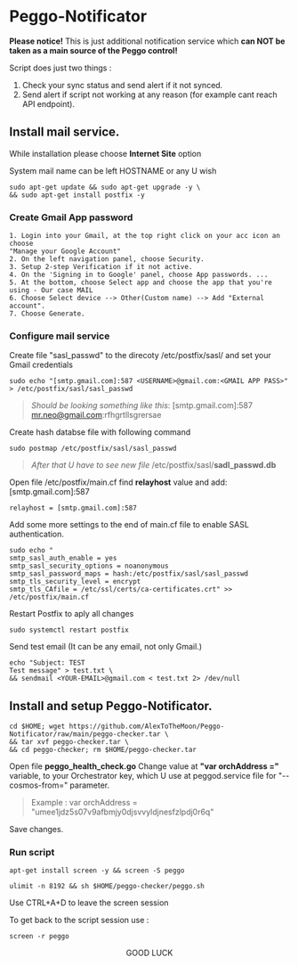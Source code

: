 # Peggo-Notificator
**Please notice!** This is just additional notification service which **can NOT be taken as a main source of the Peggo control!**

Script does just two things : 
1. Check your sync status and send alert if it not synced. 
2. Send alert if script not working at any reason (for example cant reach API endpoint).

## Install mail service.

While installation please choose **Internet Site** option

System mail name can be left HOSTNAME or any U wish
```shell
sudo apt-get update && sudo apt-get upgrade -y \
&& sudo apt-get install postfix -y
```
### Create Gmail App password
```
1. Login into your Gmail, at the top right click on your acc icon an choose
"Manage your Google Account" 
2. On the left navigation panel, choose Security.
3. Setup 2-step Verification if it not active.
4. On the 'Signing in to Google' panel, choose App passwords. ... 
5. At the bottom, choose Select app and choose the app that you're using - Our case MAIL
6. Choose Select device --> Other(Custom name) --> Add "External account".
7. Choose Generate.
```
### Configure mail service
Create file "sasl_passwd" to the direcoty /etc/postfix/sasl/ and set your Gmail credentials
```
sudo echo "[smtp.gmail.com]:587 <USERNAME>@gmail.com:<GMAIL APP PASS>" > /etc/postfix/sasl/sasl_passwd
```

>_Should be looking something like this_:  [smtp.gmail.com]:587 mr.neo@gmail.com:rfhgrtllsgrersae


Create hash databse file with following command
```
sudo postmap /etc/postfix/sasl/sasl_passwd
```

> _After that U have to see new file_ /etc/postfix/sasl/**sadl_passwd.db**


Open file /etc/postfix/main.cf find **relayhost** value and add: [smtp.gmail.com]:587
```
relayhost = [smtp.gmail.com]:587
```
Add some more settings to the end of main.cf file to enable SASL authentication.
```
sudo echo " 
smtp_sasl_auth_enable = yes
smtp_sasl_security_options = noanonymous
smtp_sasl_password_maps = hash:/etc/postfix/sasl/sasl_passwd
smtp_tls_security_level = encrypt
smtp_tls_CAfile = /etc/ssl/certs/ca-certificates.crt" >> /etc/postfix/main.cf
```
Restart Postfix to aply all changes
```
sudo systemctl restart postfix
```
Send test email (It can be any email, not only Gmail.) 
```
echo "Subject: TEST
Test message" > test.txt \
&& sendmail <YOUR-EMAIL>@gmail.com < test.txt 2> /dev/null
```
## Install and setup Peggo-Notificator.
```
cd $HOME; wget https://github.com/AlexToTheMoon/Peggo-Notificator/raw/main/peggo-checker.tar \
&& tar xvf peggo-checker.tar \
&& cd peggo-checker; rm $HOME/peggo-checker.tar
```
Open file **peggo_health_check.go**
Change value at **"var orchAddress ="** variable, to your Orchestrator key,
which U use at peggod.service file for "--cosmos-from=" parameter.
> Example : var orchAddress = "umee1jdz5s07v9afbmjy0djsvvyldjnesfzlpdj0r6q"

Save changes.
### Run script
```
apt-get install screen -y && screen -S peggo
```
```
ulimit -n 8192 && sh $HOME/peggo-checker/peggo.sh
```
Use CTRL+A+D to leave the screen session

To get back to the script session use : 
```
screen -r peggo
```
<p align="center">
    GOOD LUCK
</p>
